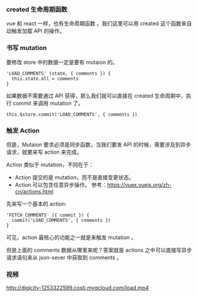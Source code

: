 ### created 生命周期函数

vue 和 react 一样，也有生命周期函数 。我们这里可以用 created 这个函数来自动触发加载 API 的操作。

### 书写 mutation

要修改 store 中的数据一定是要有 mutaion 的。
```
'LOAD_COMMENTS' (state, { comments }) {
  this.state.all = comments
}
```
如果数据不需要通过 API 获得，那么我们就可以直接在 created 生命周期中，执行 commit 来调用 mutation 了。
```
this.$store.commit('LOAD_COMMENTS', { comments })
```
### 触发 Action

但是，Mutaion 要求必须是同步函数，当我们要发 API 的时候，需要涉及到异步请求，就要来写 action 来完成。

Action 类似于 mutation，不同在于：

- Action 提交的是 mutation，而不是直接变更状态。
- Action 可以包含任意异步操作。
参考：https://vuex.vuejs.org/zh-cn/actions.html

先来写一个基本的 action:
```
'FETCH_COMMENTS' ({ commit }) {
  commit('LOAD_COMMENTS', { comments })
}
```
可见，action 最核心的功能之一就是来触发 mutation 。

但是上面的 comments 数据从哪里来呢？答案就是 actions 之中可以直接写异步请求语句来从 json-sever 中获取到 comments 。

### 视频

http://digicity-1253322599.costj.myqcloud.com/load.mp4
